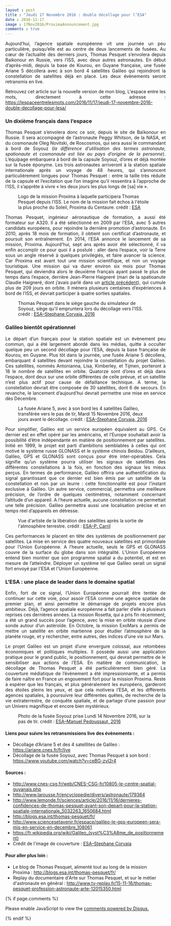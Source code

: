 ```yaml
---
layout : post
title : "Jeudi 17 Novembre 2016 : double décollage pour l’ESA"
date : 2016-11-17
image : 17Nov2016/ProximaAnnouncement.jpg
comments : true
---
```


<p class="intro" style="text-align: justify;"><span class="dropcap">A</span>ujourd’hui, l’agence spatiale européenne vit une journée un peu particulière, puisqu’elle est au centre de deux lancements de fusées. Au cœur de l’actualité des derniers jours, Thomas Pesquet s’envolera depuis Baikonour en Russie, vers l’ISS, avec deux autres astronautes. En début d’après-midi, depuis la base de Kourou, en Guyane française, une fusée Ariane 5 décollera avec à son bord 4 satellites Galileo qui rejoindront la constellation de satellites déjà en place. Les deux évènements seront retransmis en live.</p>

<p style="text-align: justify;"> Retrouvez cet article sur la nouvelle version de mon blog, L'espace entre les mots, directement à cette adresse : <a href="https://lespaceentrelesmots.com/2016/11/17/jeudi-17-novembre-2016-double-decollage-pour-lesa/">https://lespaceentrelesmots.com/2016/11/17/jeudi-17-novembre-2016-double-decollage-pour-lesa/</a> </p>


### Un dixième français dans l’espace

<p style="text-align: justify;">Thomas Pesquet s’envolera donc ce soir, depuis le site de Baïkonour en Russie. Il sera accompagné de l’astronaute Peggy Whitson, de la NASA, et du cosmonaute Oleg Novitski, de Roscosmos, qui sera aussi le commandant à bord de Soyouz (<em>la différence d'utilisation des termes astronaute, spationaute et cosmonaute est liée au pays d’origine de la personne</em>). L’équipage embarquera à bord de la capsule Soyouz, d’ores et déjà montée sur la fusée éponyme. Les trois astronautes arriveront à la station spatiale internationale après un voyage de 48 heures, qui s’annoncent particulièrement longues pour Thomas Pesquet : entre la taille très réduite de la capsule et l’excitation que l’on imagine qu’il ressentira à l’approche de l’ISS, il s’apprête à vivre « les deux jours les plus longs de [sa] vie ».</p>

<figure>
	<img src="{{ '/assets/img/17Nov2016/ProximaLogo.jpg' | prepend: site.baseurl }}" alt=""> 
	<figcaption>Logo de la mission Proxima à laquelle participera Thomas Pesquet depuis l'ISS. Le nom de la mission fait échos à l'étoile la plus proche du Soleil, Proxima du Centaure. crédit : <a href="http://www.esa.int/spaceinimages/Images/2015/11/Proxima_mission_logo">ESA</a></figcaption>
</figure>

<p style="text-align: justify;">Thomas Pesquet, ingénieur aéronautique de formation, a aussi été formateur sur A320. Il a été sélectionné en 2009 par l’ESA, avec 5 autres candidats européens, pour rejoindre la dernière promotion d’astronaute. En 2010, après 18 mois de formation, il obtient son certificat d’astronaute, et poursuit son entraînement. En 2014, l’ESA annonce le lancement de sa mission, Proxima. Aujourd’hui, sept ans après avoir été sélectionné, il va enfin accomplir ce pour quoi il a postulé : aller dans l’espace, voir la Terre sous un angle réservé à quelques privilégiés, et faire avancer la science. Car Proxima est avant tout une mission scientifique, et non un voyage touristique. Une mission qui va durer environ six mois pour Thomas Pesquet, qui deviendra alors le deuxième français ayant passé le plus de temps dans l’espace, derrière Jean-Pierre Haigneré (mari de la spatioanute Claudie Haigneré, dont j’avais parlé dans un <a href="http://www.charlesgabouleaud.fr/blog/village-lunaire-utopie-ou-realite/">article précédent</a>), qui cumule plus de 209 jours en orbite. Il mènera plusieurs centaines d’expériences à bord de l’ISS, et devrait participer à quatre sorties spatiales.</p>

<figure>
	<img src="{{ '/assets/img/17Nov2016/ThomasPesquetTraining.jpg' | prepend: site.baseurl }}" alt=""> 
	<figcaption>Thomas Pesquet dans le siège gauche du simulateur de Soyouz, siège qu'il empruntera lors du décollage vers l'ISS. crédit : <a href="http://www.esa.int/spaceinimages/Images/2016/10/Thomas_Pesquet_during_training_at_GCTC2">ESA–Stephane Corvaja, 2016</a></figcaption>
</figure>

### Galileo bientôt opérationnel

<p style="text-align: justify;">Le départ d’un français pour la station spatiale est un évènement peu commun, qui a été largement abordé dans les médias, quitte à occulter quelque peu un second décollage pour l’ESA, depuis la base française de Kourou, en Guyane. Plus tôt dans la journée, une fusée Ariane 5 décollera, embarquant 4 satellites devant rejoindre la constellation du projet Galileo. Ces satellites, nommés Antonianna, Lisa, Kimberley, et Tijmen, porteront à 18 le nombre de satellites en orbite. Quatorze sont d’ores et déjà dans l’espace, dont deux sur une orbite différentes de celle prévue, et un satellite n’est plus actif pour cause de défaillance technique. A terme, la constellation devrait être composée de 30 satellites, dont 6 de secours. En revanche, le lancement d’aujourd’hui devrait permettre une mise en service dès Décembre.</p>

<figure>
	<img src="{{ '/assets/img/17Nov2016/Ariane5.jpg' | prepend: site.baseurl }}" alt=""> 
	<figcaption>La fusée Ariane 5, avec à son bord les 4 satellites Galileo, transférée vers le pas de tir, Mardi 15 Novembre 2016, deux jours avant le décollage. crédit : <a href="http://www.esa.int/spaceinimages/Images/2016/11/Transfer_of_Ariane_5_flight_VA233_from_the_BAF_to_the_launch_pad22">ESA–Stephane Corvaja, 2016</a></figcaption>
</figure>

<p style="text-align: justify;">Pour simplifier, Galileo est un service européen équivalent au GPS. Ce dernier est en effet opéré par les américains, et l’Europe souhaitait avoir la possibilité d’être indépendante en matière de positionnement par satellites. Initié en 1999, le projet est parti d’ambitions semblables à celles qui ont motivé le système russe GLONASS et le système chinois Beidou. D’ailleurs, Galileo, GPS et GLONASS sont conçus pour être inter-opérables. Cela signifie qu’un système pourra utiliser les signaux de satellites des différentes constellations à la fois, en fonction des signaux les mieux perçus. En termes de performance, Galileo offrira une authentification du signal garantissant que ce dernier est bien émis par un satellite de la constellation et non par un leurre : cette fonctionnalité est pour l’instant exclusive à Galileo. Un autre service, commercial, permettra une meilleure précision, de l’ordre de quelques centimètres, notamment concernant l’altitude d’un appareil. A l’heure actuelle, aucune constellation ne permettait une telle précision. Galileo permettra aussi une localisation précise et en temps réel d’appareils en détresse.</p>

<figure>
	<img src="{{ '/assets/img/17Nov2016/GalileoDeployment.jpg' | prepend: site.baseurl }}" alt=""> 
	<figcaption>Vue d'artiste de la libération des satellites après la sortie de l'atmosphère terrestre. crédit : <a href="http://www.esa.int/spaceinimages/Images/2016/11/Quad_satellites_see_space">ESA–P. Carril</a></figcaption>
</figure>

<p style="text-align: justify;">Ces performances le placent en tête des systèmes de positionnement par satellites. La mise en service des quatre nouveaux satellites est primordiale pour l’Union Européenne. A l’heure actuelle, seuls le GPS et GLONASS couvre de la surface du globe dans son intégralité. L’Union Européenne entend bien montrer que son programme spatial a du potentiel, et est en mesure de l’atteindre. Déployer un système tel que Galileo serait un signal fort envoyé par l'ESA et l'Union Européenne.</p>

### L’ESA : une place de leader dans le domaine spatial

<p style="text-align: justify;">Enfin, fort de ce signal, l’Union Européenne pourrait être tentée de continuer sur cette voie, pour assoir l’ESA comme une agence spatiale de premier plan, et ainsi permettre le démarrage de projets encore plus ambitieux. Déjà, l’agence spatiale européenne a fait parler d’elle à plusieurs reprises ces dernières années. La mission Rosetta, qui a pris fin récemment, a été un grand succès pour l’agence, avec la mise en orbite réussie d’une sonde autour d’un astéroïde. En Octobre, la mission ExoMars a permis de mettre un satellite en orbite martienne pour étudier l’atmosphère de la planète rouge, et y rechercher, entre autres, des indices d’une vie sur Mars.</p>

<p style="text-align: justify;">Le projet Galileo est un projet d’une envergure colossal, aux retombées économiques et politiques multiples. Il possède aussi une application pratique pour le grand public, le positionnement, qui devrait permettre de le sensibiliser aux actions de l’ESA. En matière de communication, le décollage de Thomas Pesquet a été particulièrement bien géré. La couverture médiatique de l’évènement a été impressionnante, et a permis de faire naître en France un engouement fort pour la mission Proxima. Reste à espérer que les français, et plus généralement les européens, garderont des étoiles pleins les yeux, et que cela motivera l’ESA, et les différents agences spatiales, à poursuivre leur différentes quêtes, de recherche de la vie extraterrestre, de conquête spatiale, et de partage d’une passion pour un Univers magnifique et encore bien mystérieux.</p>

<figure>
	<img src="{{ '/assets/img/17Nov2016/SoyouzRocket.jpg' | prepend: site.baseurl }}" alt=""> 
	<figcaption>Photo de la fusée Soyouz prise Lundi 14 Novembre 2016, sur la pas de tir. crédit : <a href="http://www.esa.int/spaceinimages/Images/2016/11/Ready_for_launch">ESA–Manuel Pedoussaut, 2016</a></figcaption>
</figure>

#### Liens pour suivre les retransmissions live des évènements : 
* Décollage d’Ariane 5 et des 4 satelllites de Galileo : <a href ="https://ariane.cnes.fr/fr/live">https://ariane.cnes.fr/fr/live</a>
* Décollage de la fusée Soyouz, avec Thomas Pesquet à son bord : <a href="https://www.youtube.com/watch?v=ceBG-zvI2r4">https://www.youtube.com/watch?v=ceBG-zvI2r4</a>

#### Sources :
* <a href="http://www.cnes-csg.fr/web/CNES-CSG-fr/10805-le-centre-spatial-guyanais.php">http://www.cnes-csg.fr/web/CNES-CSG-fr/10805-le-centre-spatial-guyanais.php</a>
* <a href="http://www.larousse.fr/encyclopedie/divers/astronaute/179364">http://www.larousse.fr/encyclopedie/divers/astronaute/179364</a>
* <a href="http://www.lemonde.fr/sciences/article/2016/11/16/dernieres-confidences-de-thomas-pesquet-avant-son-depart-pour-la-station-spatiale-internationale_5032263_1650684.html">http://www.lemonde.fr/sciences/article/2016/11/16/dernieres-confidences-de-thomas-pesquet-avant-son-depart-pour-la-station-spatiale-internationale_5032263_1650684.html</a>
* <a href="http://blogs.esa.int/thomas-pesquet/fr/">http://blogs.esa.int/thomas-pesquet/fr/</a>
* <a href="http://www.sciencesetavenir.fr/espace/galileo-le-gps-europeen-sera-mis-en-service-en-decembre_108061">http://www.sciencesetavenir.fr/espace/galileo-le-gps-europeen-sera-mis-en-service-en-decembre_108061</a>
* <a href="https://fr.wikipedia.org/wiki/Galileo_(syst%C3%A8me_de_positionnement)">https://fr.wikipedia.org/wiki/Galileo_(syst%C3%A8me_de_positionnement)</a>
* Crédit de l'image de couverture : <a href=" http://www.esa.int/spaceinimages/Images/2015/11/Proxima_announcement3">ESA–Stephane Corvaja</a>

#### Pour aller plus loin : 
* Le blog de Thomas Pesquet, alimenté tout au long de la mission Proxima : <a href="http://blogs.esa.int/thomas-pesquet/fr/">http://blogs.esa.int/thomas-pesquet/fr/</a>
* Replay du documentaire d'Arte sur Thomas Pesquet, et sur le métier d'astronaute en général : <a href="http://www.tv-replay.fr/15-11-16/thomas-pesquet-profession-astronaute-arte-12015350.html">http://www.tv-replay.fr/15-11-16/thomas-pesquet-profession-astronaute-arte-12015350.html</a>

{% if page.comments %}
<div id="disqus_thread"></div>
<script>

/**
 *  RECOMMENDED CONFIGURATION VARIABLES: EDIT AND UNCOMMENT THE SECTION BELOW TO INSERT DYNAMIC VALUES FROM YOUR PLATFORM OR CMS.
 *  LEARN WHY DEFINING THESE VARIABLES IS IMPORTANT: https://disqus.com/admin/universalcode/#configuration-variables */
/*
var disqus_config = function () {
    this.page.url = http://www.charlesgabouleaud.fr/blog/17-Novembre-2016-double-decollage-esa/;  // Replace PAGE_URL with your page's canonical URL variable
    this.page.identifier = PAGE_IDENTIFIER; // Replace PAGE_IDENTIFIER with your page's unique identifier variable
};
*/
(function() { // DON'T EDIT BELOW THIS LINE
    var d = document, s = d.createElement('script');
    s.src = '//charlesgabouleaud-fr.disqus.com/embed.js';
    s.setAttribute('data-timestamp', +new Date());
    (d.head || d.body).appendChild(s);
})();
</script>
<noscript>Please enable JavaScript to view the <a href="https://disqus.com/?ref_noscript">comments powered by Disqus.</a></noscript>
                                    
{% endif %}

